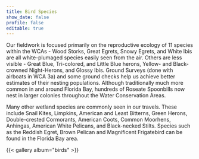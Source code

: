 ```yaml
---
title: Bird Species
show_date: false
profile: false
editable: true
---
```


Our fieldwork is focused primarily on the reproductive ecology of 11 species within the WCAs - Wood Storks, Great Egrets, Snowy Egrets, and White Ibis are all white-plumaged species easily seen from the air. Others are less visible - Great Blue, Tri-colored, and Little Blue herons, Yellow- and Black-crowned Night-Herons, and Glossy Ibis. Ground Surveys (done with airboats in WCA 3a) and some ground checks help us achieve better estimates of their nesting populations. Although traditionally much more common in and around Florida Bay, hundreds of Roseate Spoonbills now nest in larger colonies throughout the Water Conservation Areas.

Many other wetland species are commonly seen in our travels. These include Snail Kites, Limpkins, American and Least Bitterns, Green Herons, Double-crested Cormorants, American Coots, Common Moorhens, Anhingas, American White Pelicans, and Black-necked Stilts. Species such as the Reddish Egret, Brown Pelican and Magnificent Frigatebird can be found in the Florida Bay area.

{{< gallery album="birds" >}}